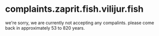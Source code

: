 # complaints.zaprit.fish.vilijur.fish

we're sorry, we are currently not accepting any compalints. please come back in approximately 53 to 820 years.
